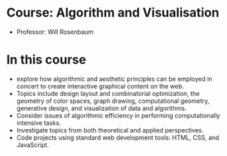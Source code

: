 # Course: Algorithm and Visualisation

- Professor: Will Rosenbaum

# In this course
 - explore how algorithmic and aesthetic principles can be employed in concert to create interactive graphical content on the web.
 - Topics include design layout and combinatorial optimization, the geometry of color spaces, graph drawing, computational geometry, generative design, and visualization of data and algorithms. 
 - Consider issues of algorithmic efficiency in performing computationally intensive tasks. 
 - Investigate topics from both theoretical and applied perspectives. 
 - Code projects using standard web development tools: HTML, CSS, and JavaScript.